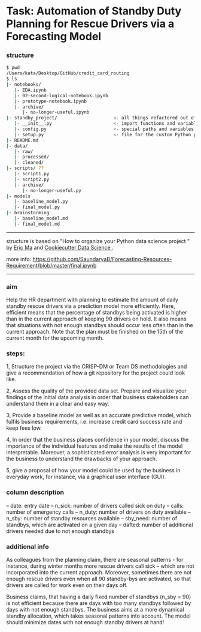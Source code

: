 
 # Task: Automation of Standby Duty Planning for Rescue Drivers via a Forecasting Model

### structure


```bash
$ pwd
/Users/kata/Desktop/GitHub/credit_card_routing
$ ls
|- notebooks/
   |- EDA.ipynb
   |- 02-second-logical-notebook.ipynb
   |- prototype-notebook.ipynb
   |- archive/  
      |- no-longer-useful.ipynb
|- standby_project/                     <- all things refactored out of notebooks
   |- __init__.py                       <- import functions and variables into our notebooks and scripts 
   |- config.py                         <- special paths and variables used across the project
   |- setup.py                          <- file for the custom Python package (called standby_project)
|- README.md
|- data/
   |- raw/
   |- processed/
   |- cleaned/
|- scripts/ ??
   |- script1.py
   |- script2.py
   |- archive/
      |- no-longer-useful.py
|- models
   |- baseline_model.py
   |- final_model.py
|- brainstorming
   |- baseline_model.md
   |- final_model.md

```

- - -
structure is based on "How to organize your Python data science project
" by [Eric Ma](https://gist.github.com/ericmjl/27e50331f24db3e8f957d1fe7bbbe510#file-ds-project-organization-md) and [Cookiecutter Data Science
](http://drivendata.github.io/cookiecutter-data-science/).

more info: https://github.com/SaundaryaB/Forecasting-Resources-Requirement/blob/master/final.ipynb
- - -

 ### aim
 Help the HR department with planning to estimate the amount of daily standby rescue drivers via a prediction model more efficiently. Here, efficient means that the percentage of standbys being activated is higher than in the current approach of keeping 90 drivers on hold. It also means that situations with not enough standbys should occur less often than in the current approach. Note that the plan must be finished on the 15th of the current month for the upcoming month.

 ### steps:
 1, Structure the project via the CRISP-DM or Team DS methodologies and give a recommendation of how a git repository for the project could look like.
 
 2, Assess the quality of the provided data set. Prepare and visualize your findings of the initial data analysis in order that business stakeholders can understand them in a clear and easy way.
 
 3, Provide a baseline model as well as an accurate predictive model, which fulfils business requirements, i.e. increase credit card success rate and keep fees low.
 
 4, In order that the business places confidence in your model, discuss the importance of the individual features and make the results of the model interpretable. Moreover, a sophisticated error analysis is very important for the business to understand the drawbacks of your approach.
 
 5, give a proposal of how your model could be used by the business in everyday work, for instance, via a graphical user interface (GUI).


### column description
 – date: entry date
 – n_sick: number of drivers called sick on duty
 – calls: number of emergency calls 
 – n_duty: number of drivers on duty available
 – n_sby: number of standby resources available
 – sby_need: number of standbys, which are activated on a given day
 – dafted: number of additional drivers needed due to not enough standbys


 ### additional info
 As colleagues from the planning claim, there are seasonal patterns - for instance, during winter months more rescue drivers call sick – which are not incorporated into the current approach. Moreover, sometimes there are not enough rescue drivers even when all 90 standby-bys are activated, so that drivers are called for work even on their days off.

 Business claims, that having a daily fixed number of standbys (n_sby = 90) is not efficient because there are days with too many standbys followed by days with not enough standbys. The business aims at a more dynamical standby allocation, which takes seasonal patterns into account.
 The model should minimize dates with not enough standby drivers at hand!